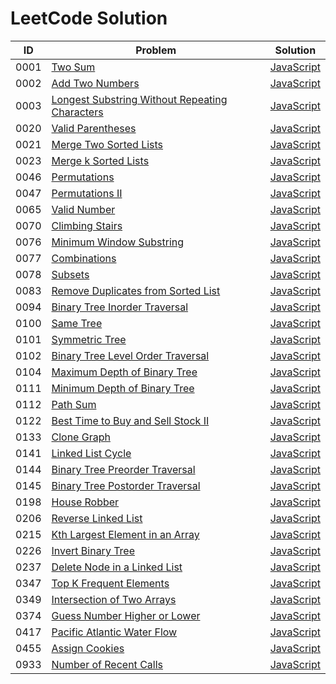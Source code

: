 # LeetCode Solution

| ID   | Problem                                                      | Solution                                                     |
| ---- | ------------------------------------------------------------ | ------------------------------------------------------------ |
| 0001 | [Two Sum](https://leetcode.com/problems/two-sum/)            | [JavaScript](./0001-0500/0001-two-sum/javascript-solution)   |
| 0002 | [Add Two Numbers](https://leetcode.com/problems/add-two-numbers/) | [JavaScript](./0001-0500/0002-add-two-numbers/javascript-solution) |
| 0003 | [Longest Substring Without Repeating Characters](https://leetcode.com/problems/longest-substring-without-repeating-characters/) | [JavaScript](./0001-0500/0003-longest-substring-without-repeating-characters/javascript-solution) |
| 0020 | [Valid Parentheses](https://leetcode.com/problems/valid-parentheses/) | [JavaScript](./0001-0500/0020-valid-parentheses/javascript-solution) |
| 0021 | [Merge Two Sorted Lists](https://leetcode.com/problems/merge-two-sorted-lists/) | [JavaScript](./0001-0500/0021-merge-two-sorted-lists/javascript-solution) |
| 0023 | [Merge k Sorted Lists](https://leetcode.com/problems/merge-k-sorted-lists/) | [JavaScript](./0001-0500/0023-merge-k-sorted-lists/javascript-solution) |
| 0046 | [Permutations](https://leetcode.com/problems/permutations/)  | [JavaScript](./0001-0500/0046-permutations/javascript-solution) |
| 0047 | [Permutations II](https://leetcode.com/problems/permutations-ii/) | [JavaScript](./0001-0500/0047-permutations-ii/javascript-solution) |
| 0065 | [Valid Number](https://leetcode.com/problems/valid-number/)  | [JavaScript](./0001-0500/0065-valid-number/javascript-solution) |
| 0070 | [Climbing Stairs](https://leetcode.com/problems/climbing-stairs/) | [JavaScript](./0001-0500/0070-climbing-stairs/javascript-solution) |
| 0076 | [Minimum Window Substring](https://leetcode.com/problems/minimum-window-substring/) | [JavaScript](./0001-0500/0076-minimum-window-substring/javascript-solution) |
| 0077 | [Combinations](https://leetcode.com/problems/combinations/)  | [JavaScript](./0001-0500/0077-combinations/javascript-solution) |
| 0078 | [Subsets](https://leetcode.com/problems/subsets/)            | [JavaScript](./0001-0500/0078-subsets/javascript-solution)   |
| 0083 | [Remove Duplicates from Sorted List](https://leetcode.com/problems/remove-duplicates-from-sorted-list/) | [JavaScript](./0001-0500/0083-remove-duplicates-from-sorted-list/javascript-solution) |
| 0094 | [Binary Tree Inorder Traversal](https://leetcode.com/problems/binary-tree-inorder-traversal/) | [JavaScript](./0001-0500/0094-binary-tree-inorder-traversal/javascript-solution) |
| 0100 | [Same Tree](https://leetcode.com/problems/same-tree/)        | [JavaScript](./0001-0500/0100-same-tree/javascript-solution) |
| 0101 | [Symmetric Tree](https://leetcode.com/problems/symmetric-tree/) | [JavaScript](./0001-0500/0101-symmetric-tree/javascript-solution) |
| 0102 | [Binary Tree Level Order Traversal](https://leetcode.com/problems/binary-tree-level-order-traversal/) | [JavaScript](./0001-0500/0102-binary-tree-level-order-traversal/javascript-solution) |
| 0104 | [Maximum Depth of Binary Tree](https://leetcode.com/problems/maximum-depth-of-binary-tree/) | [JavaScript](./0001-0500/0104-maximum-depth-of-binary-tree/javascript-solution) |
| 0111 | [Minimum Depth of Binary Tree](https://leetcode.com/problems/minimum-depth-of-binary-tree/) | [JavaScript](./0001-0500/0111-minimum-depth-of-binary-tree/javascript-solution) |
| 0112 | [Path Sum](https://leetcode.com/problems/path-sum/)          | [JavaScript](./0001-0500/0112-path-sum/javascript-solution)  |
| 0122 | [Best Time to Buy and Sell Stock II](https://leetcode.com/problems/best-time-to-buy-and-sell-stock-ii/) | [JavaScript](./0001-0500/0122-best-time-to-buy-and-sell-stock-ii/javascript-solution) |
| 0133 | [Clone Graph](https://leetcode.com/problems/clone-graph/)    | [JavaScript](./0001-0500/0133-clone-graph/javascript-solution) |
| 0141 | [Linked List Cycle](https://leetcode.com/problems/linked-list-cycle/) | [JavaScript](./0001-0500/0141-linked-list-cycle/javascript-solution) |
| 0144 | [Binary Tree Preorder Traversal](https://leetcode.com/problems/binary-tree-preorder-traversal/) | [JavaScript](./0001-0500/0144-binary-tree-preorder-traversal/javascript-solution) |
| 0145 | [Binary Tree Postorder Traversal](https://leetcode.com/problems/binary-tree-postorder-traversal/) | [JavaScript](./0001-0500/0145-binary-tree-postorder-traversal/javascript-solution) |
| 0198 | [House Robber](https://leetcode.com/problems/house-robber/)  | [JavaScript](./0001-0500/0198-house-robber/javascript-solution) |
| 0206 | [Reverse Linked List](https://leetcode.com/problems/reverse-linked-list/) | [JavaScript](./0001-0500/0237-delete-node-in-a-linked-list/javascript-solution) |
| 0215 | [Kth Largest Element in an Array](https://leetcode.com/problems/kth-largest-element-in-an-array/) | [JavaScript](./0001-0500/0215-kth-largest-element-in-an-array/javascript-solution) |
| 0226 | [Invert Binary Tree](https://leetcode.com/problems/invert-binary-tree/) | [JavaScript](./0001-0500/0226-invert-binary-tree/javascript-solution) |
| 0237 | [Delete Node in a Linked List](https://leetcode.com/problems/delete-node-in-a-linked-list/) | [JavaScript](./0001-0500/0237-delete-node-in-a-linked-list/javascript-solution) |
| 0347 | [Top K Frequent Elements](https://leetcode.com/problems/top-k-frequent-elements/) | [JavaScript](./0001-0500/0347-top-k-frequent-elements/javascript-solution) |
| 0349 | [Intersection of Two Arrays](https://leetcode.com/problems/intersection-of-two-arrays/) | [JavaScript](./0001-0500/0349-intersection-of-two-arrays/javascript-solution) |
| 0374 | [Guess Number Higher or Lower](https://leetcode.com/problems/guess-number-higher-or-lower/) | [JavaScript](./0001-0500/0374-guess-number-higher-or-lower/javascript-solution) |
| 0417 | [Pacific Atlantic Water Flow](https://leetcode.com/problems/pacific-atlantic-water-flow/) | [JavaScript](./0001-0500/0417-pacific-atlantic-water-flow/javascript-solution) |
| 0455 | [Assign Cookies](https://leetcode.com/problems/assign-cookies/) | [JavaScript](./0001-0500/0455-assign-cookies/javascript-solution) |
| 0933 | [Number of Recent Calls](https://leetcode.com/problems/number-of-recent-calls/) | [JavaScript](./0501-1000/0933-number-of-recent-calls/javascript-solution) |

